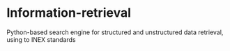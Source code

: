 # Information-retrieval
 Python-based search engine for structured and unstructured data retrieval, using to INEX standards
